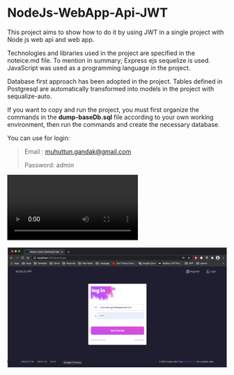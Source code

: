 # NodeJs-WebApp-Api-JWT
This project aims to show how to do it by using JWT in a single project with Node js web api and web app.

Technologies and libraries used in the project are specified in the noteice.md file.
To mention in summary; Express ejs sequelize is used.
JavaScript was used as a programming language in the project.

Database first approach has been adopted in the project. Tables defined in Postgresql are automatically transformed into models in the project with sequalize-auto.

If you want to copy and run the project, you must first organize the commands in the **dump-baseDb.sql** file according to your own working environment, then run the commands and create the necessary database.

You can use for login:
>
>Email   : muhuttun.gandak@gmail.com
>
>Password: admin

![Demo Video](https://user-images.githubusercontent.com/42136540/110258269-cb7ff900-7fb2-11eb-974a-adda9e3004e9.mp4)

![Screenshot](screenshots/Screen%20Shot%202021-03-08%20at%2001.29.09.png)
